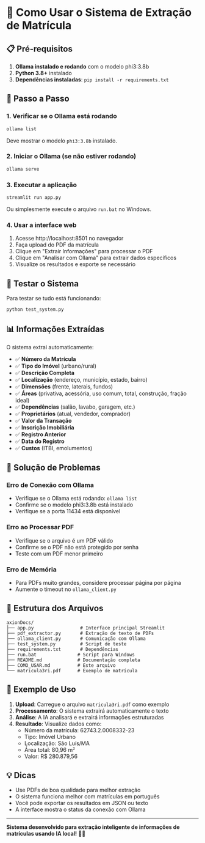 # 🚀 Como Usar o Sistema de Extração de Matrícula

## 📋 Pré-requisitos

1. **Ollama instalado e rodando** com o modelo phi3:3.8b
2. **Python 3.8+** instalado
3. **Dependências instaladas**: `pip install -r requirements.txt`

## 🎯 Passo a Passo

### 1. Verificar se o Ollama está rodando
```bash
ollama list
```
Deve mostrar o modelo `phi3:3.8b` instalado.

### 2. Iniciar o Ollama (se não estiver rodando)
```bash
ollama serve
```

### 3. Executar a aplicação
```bash
streamlit run app.py
```
Ou simplesmente execute o arquivo `run.bat` no Windows.

### 4. Usar a interface web
1. Acesse http://localhost:8501 no navegador
2. Faça upload do PDF da matrícula
3. Clique em "Extrair Informações" para processar o PDF
4. Clique em "Analisar com Ollama" para extrair dados específicos
5. Visualize os resultados e exporte se necessário

## 🧪 Testar o Sistema

Para testar se tudo está funcionando:
```bash
python test_system.py
```

## 📊 Informações Extraídas

O sistema extrai automaticamente:

- ✅ **Número da Matrícula**
- ✅ **Tipo do Imóvel** (urbano/rural)
- ✅ **Descrição Completa**
- ✅ **Localização** (endereço, município, estado, bairro)
- ✅ **Dimensões** (frente, laterais, fundos)
- ✅ **Áreas** (privativa, acessória, uso comum, total, construção, fração ideal)
- ✅ **Dependências** (salão, lavabo, garagem, etc.)
- ✅ **Proprietários** (atual, vendedor, comprador)
- ✅ **Valor da Transação**
- ✅ **Inscrição Imobiliária**
- ✅ **Registro Anterior**
- ✅ **Data do Registro**
- ✅ **Custos** (ITBI, emolumentos)

## 🔧 Solução de Problemas

### Erro de Conexão com Ollama
- Verifique se o Ollama está rodando: `ollama list`
- Confirme se o modelo phi3:3.8b está instalado
- Verifique se a porta 11434 está disponível

### Erro ao Processar PDF
- Verifique se o arquivo é um PDF válido
- Confirme se o PDF não está protegido por senha
- Teste com um PDF menor primeiro

### Erro de Memória
- Para PDFs muito grandes, considere processar página por página
- Aumente o timeout no `ollama_client.py`

## 📁 Estrutura dos Arquivos

```
axionDocs/
├── app.py                 # Interface principal Streamlit
├── pdf_extractor.py       # Extração de texto de PDFs
├── ollama_client.py       # Comunicação com Ollama
├── test_system.py         # Script de teste
├── requirements.txt       # Dependências
├── run.bat               # Script para Windows
├── README.md             # Documentação completa
├── COMO_USAR.md          # Este arquivo
└── matricula3ri.pdf      # Exemplo de matrícula
```

## 🎉 Exemplo de Uso

1. **Upload**: Carregue o arquivo `matricula3ri.pdf` como exemplo
2. **Processamento**: O sistema extrairá automaticamente o texto
3. **Análise**: A IA analisará e extrairá informações estruturadas
4. **Resultado**: Visualize dados como:
   - Número da matrícula: 62743.2.0008332-23
   - Tipo: Imóvel Urbano
   - Localização: São Luís/MA
   - Área total: 80,96 m²
   - Valor: R$ 280.879,56

## 💡 Dicas

- Use PDFs de boa qualidade para melhor extração
- O sistema funciona melhor com matrículas em português
- Você pode exportar os resultados em JSON ou texto
- A interface mostra o status da conexão com Ollama

---

**Sistema desenvolvido para extração inteligente de informações de matrículas usando IA local!** 🤖📄
